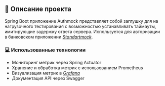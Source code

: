 ## :green_book: Описание проекта

Spring Boot приложение Authmock представляет собой заглушку для на нагрузочного тестирования с возможностью устанавливать таймауты, имитирующие задержку ответа сервера.
Используется для авторизации в банковском приложении <a target="_blank" href="https://github.com/YuliaOrl/standartmock/">*Standartmock*</a>.

### :computer: Использованные технологии

- Мониторинг метрик через Spring Actuator
- Хранение и обработка метрик с использованием Prometheus
- Визуализация метрик в <a target="_blank" href="https://github.com/YuliaOrl/authmock/blob/master/%D0%92%D0%B8%D0%B7%D1%83%D0%B0%D0%BB%D0%B8%D0%B7%D0%B0%D1%86%D0%B8%D0%B8%20%D0%BC%D0%B5%D1%82%D1%80%D0%B8%D0%BA%20Prometheus-Grafana_AuthMock.jpg/">*Grafana*</a>
- Документация API через Swagger